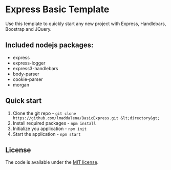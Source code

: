 # Express Basic Template

Use this template to quickly start any new project with Express, Handlebars, Boostrap and JQuery.


## Included nodejs packages:
* express
* express-logger
* express3-handlebars
* body-parser
* cookie-parser
* morgan

## Quick start
1. Clone the git repo - `git clone https://github.com/lmaddalena/BasicExpress.git &lt;directory&gt;`
2. Install required packages - `npm install`
3. Initialize you application - `npm init`
3. Start the application - `npm start`

## License

The code is available under the [MIT license](LICENSE.txt).
